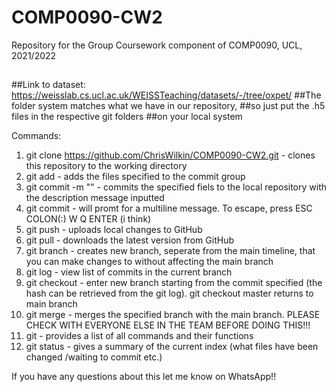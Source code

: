# COMP0090-CW2
Repository for the Group Coursework component of COMP0090, UCL, 2021/2022

##   
##Link to dataset:
  https://weisslab.cs.ucl.ac.uk/WEISSTeaching/datasets/-/tree/oxpet/
##The folder system matches what we have in our repository, 
##so just put the .h5 files in the respective git folders 
##on your local system

Commands:
1. git clone https://github.com/ChrisWilkin/COMP0090-CW2.git - clones this repository to the working directory
2. git add <filename> - adds the files specified to the commit group
3. git commit -m "<description>" - commits the specified fiels to the local repository with the description message inputted
4. git commit - will promt for a multiline message. To escape, press ESC COLON(:) W Q ENTER (i think)
5. git push - uploads local changes to GitHub
6. git pull - downloads the latest version from GitHub
7. git branch <branch name> - creates new branch, seperate from the main timeline, that you can make changes to without affecting the main branch
8. git log - view list of commits in the current branch
9. git checkout <hash> - enter new branch starting from the commit specified (the hash can be retrieved from the git log). git checkout master returns to main branch
10. git merge <branch> - merges the specified branch with the main branch. PLEASE CHECK WITH EVERYONE ELSE IN THE TEAM BEFORE DOING THIS!!!
11. git - provides a list of all commands and their functions
12. git status - gives a summary of the current index (what files have been changed /waiting to commit etc.)
  


If you have any questions about this let me know on WhatsApp!!
